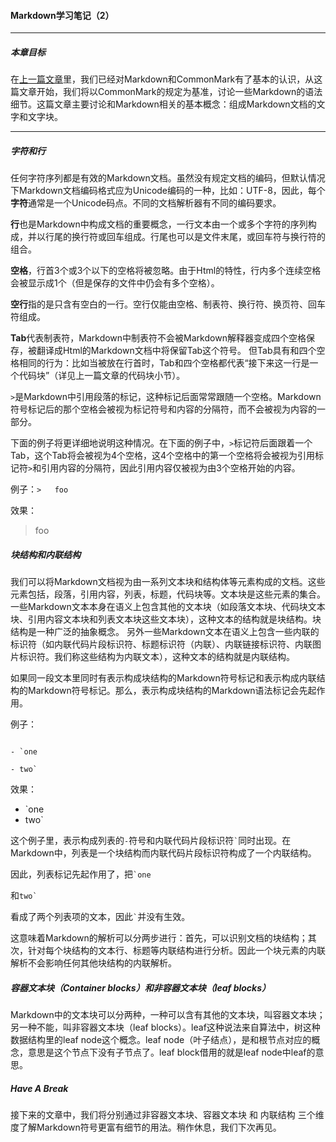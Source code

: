 #### Markdown学习笔记（2）

***

##### 本章目标

在[上一篇文章](https://github.com/TiriSane/MarkdownTutorial/blob/master/Markdown_Tutorial_1.md)里，我们已经对Markdown和CommonMark有了基本的认识，从这篇文章开始，我们将以CommonMark的规定为基准，讨论一些Markdown的语法细节。这篇文章主要讨论和Markdown相关的基本概念：组成Markdown文档的文字和文字块。

***

##### 字符和行

任何字符序列都是有效的Markdown文档。虽然没有规定文档的编码，但默认情况下Markdown文档编码格式应为Unicode编码的一种，比如：UTF-8，因此，每个**字符**通常是一个Unicode码点。不同的文档解析器有不同的编码要求。

**行**也是Markdown中构成文档的重要概念，一行文本由一个或多个字符的序列构成，并以行尾的换行符或回车组成。行尾也可以是文件末尾，或回车符与换行符的组合。

**空格**，行首3个或3个以下的空格将被忽略。由于Html的特性，行内多个连续空格会被显示成1个（但是保存的文件中仍会有多个空格）。

**空行**指的是只含有空白的一行。空行仅能由空格、制表符、换行符、换页符、回车符组成。

**Tab**代表制表符，Markdown中制表符不会被Markdown解释器变成四个空格保存，被翻译成Html的Markdown文档中将保留Tab这个符号。
但Tab具有和四个空格相同的行为：比如当被放在行首时，Tab和四个空格都代表“接下来这一行是一个代码块”（详见上一篇文章的代码块小节）。

`>`是Markdown中引用段落的标记，这种标记后面常常跟随一个空格。Markdown符号标记后的那个空格会被视为标记符号和内容的分隔符，而不会被视为内容的一部分。

下面的例子将更详细地说明这种情况。在下面的例子中，`>`标记符后面跟着一个Tab，这个Tab将会被视为4个空格，这4个空格中的第一个空格将会被视为引用标记符`>`和引用内容的分隔符，因此引用内容仅被视为由3个空格开始的内容。

例子：`>	foo`

效果：
>	foo

##### 块结构和内联结构

我们可以将Markdown文档视为由一系列文本块和结构体等元素构成的文档。这些元素包括，段落，引用内容，列表，标题，代码块等。文本块是这些元素的集合。
一些Markdown文本本身在语义上包含其他的文本块（如段落文本块、代码块文本块、引用内容文本块和列表文本块这些文本块），这种文本的结构就是块结构。块结构是一种广泛的抽象概念。
另外一些Markdown文本在语义上包含一些内联的标识符（如内联代码片段标识符、标题标识符（内联）、内联链接标识符、内联图片标识符。我们称这些结构为内联文本），这种文本的结构就是内联结构。

如果同一段文本里同时有表示构成块结构的Markdown符号标记和表示构成内联结构的Markdown符号标记。那么，表示构成块结构的Markdown语法标记会先起作用。

例子：

<code>
- `one
</code>
<code>
- two`
</code>

效果：
- `one
- two`

这个例子里，表示构成列表的`-`符号和内联代码片段标识符<code>`</code>同时出现。在Markdown中，列表是一个块结构而内联代码片段标识符构成了一个内联结构。

因此，列表标记先起作用了，把<code>`one</code>

和<code>two`</code>

看成了两个列表项的文本，因此<code>`</code>并没有生效。

这意味着Markdown的解析可以分两步进行：首先，可以识别文档的块结构；其次，针对每个块结构的文本行、标题等内联结构进行分析。因此一个块元素的内联解析不会影响任何其他块结构的内联解析。

##### 容器文本块（Container blocks）和非容器文本块（leaf blocks）

Markdown中的文本块可以分两种，一种可以含有其他的文本块，叫容器文本块；另一种不能，叫非容器文本块（leaf blocks）。leaf这种说法来自算法中，树这种数据结构里的leaf node这个概念。leaf node（叶子结点），是和根节点对应的概念，意思是这个节点下没有子节点了。leaf block借用的就是leaf node中leaf的意思。

##### Have A Break

接下来的文章中，我们将分别通过非容器文本块、容器文本块 和 内联结构 三个维度了解Markdown符号更富有细节的用法。稍作休息，我们下次再见。
